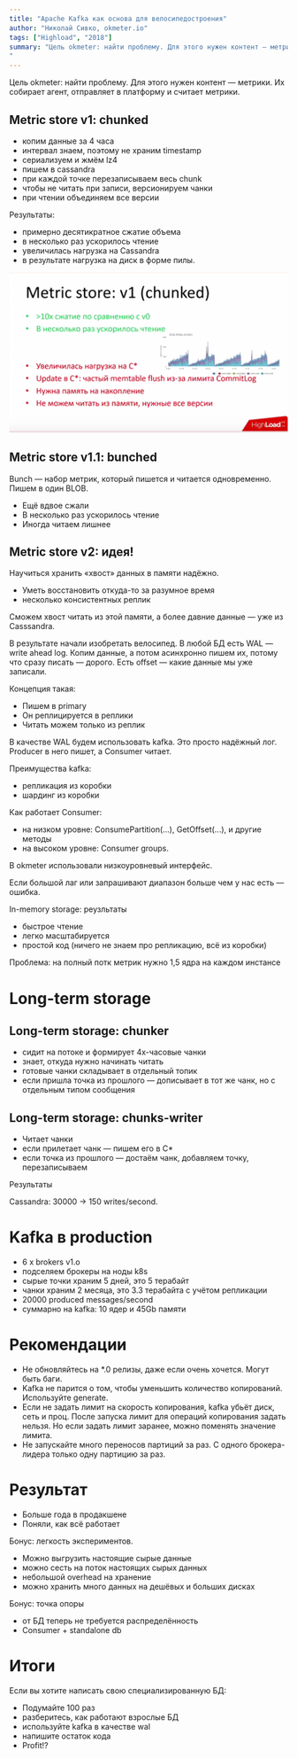 ```yaml
---
title: "Apache Kafka как основа для велосипедостроения"
author: "Николай Сивко, okmeter.io"
tags: ["Highload", "2018"]
summary: "Цель okmeter: найти проблему. Для этого нужен контент — метрики. Их собирает агент, отправляет в платформу и считает метрики.
"
---
```


Цель okmeter: найти проблему. Для этого нужен контент — метрики. Их собирает агент, отправляет в платформу и считает метрики.

## Metric store v1: chunked

* копим данные за 4 часа
* интервал знаем, поэтому не храним timestamp
* сериализуем и жмём lz4
* пишем в cassandra
* при каждой точке перезаписываем весь chunk
* чтобы не читать при записи, версионируем чанки
* при чтении объединяем все версии

Результаты:

* примерно десятикратное сжатие объема
* в несколько раз ускорилось чтение
* увеличилась нагрузка на Cassandra
* в результате нагрузка на диск в форме пилы.

![](../../../images/cassandra-saw.png)

## Metric store v1.1: bunched

Bunch — набор метрик, который пишется и читается одновременно. Пишем в один BLOB.

* Ещё вдвое сжали
* В несколько раз ускорилось чтение
* Иногда читаем лишнее

## Metric store v2: идея!

Научиться хранить «хвост» данных в памяти надёжно.

* Уметь восстановить откуда-то за разумное время
* несколько консистентных реплик

Сможем хвост читать из этой памяти, а более давние данные — уже из Casssandra.

В результате начали изобретать велосипед. В любой БД есть WAL — write ahead log. Копим данные, а потом асинхронно пишем их, потому что сразу писать — дорого. Есть offset — какие данные мы уже записали.

Концепция такая:

* Пишем в primary
* Он реплицируется в реплики
* Читать можем только из реплик

В качестве WAL будем использовать kafka. Это просто надёжный лог. Producer в него пишет, а Consumer читает.

Преимущества kafka:

* репликация из коробки
* шардинг из коробки

Как работает Consumer:

* на низком уровне: ConsumePartition(...), GetOffset(...), и другие методы
* на высоком уровне: Consumer groups.

В okmeter использовали низкоуровневый интерфейс.

Если большой лаг или запрашивают диапазон больше чем у нас есть — ошибка.

In-memory storage: реузльтаты

* быстрое чтение
* легко масштабируется
* простой код (ничего не знаем про репликацию, всё из коробки)

Проблема: на полный потк метрик нужно 1,5 ядра на каждом инстансе

# Long-term storage

## Long-term storage: chunker

* сидит на потоке и формирует 4х-часовые чанки
* знает, откуда нужно начинать читать
* готовые чанки складывает в отдельный топик
* если пришла точка из прошлого — дописывает в тот же чанк, но с отдельным типом сообщения

## Long-term storage: chunks-writer

* Читает чанки
* если прилетает чанк — пишем его в C*
* если точка из прошлого — достаём чанк, добавляем точку, перезаписываем

Результаты

Cassandra: 30000 → 150 writes/second.

# Kafka в production

* 6 x brokers v1.o
* подселяем брокеры на ноды k8s
* сырые точки храним 5 дней, это 5 терабайт
* чанки храним 2 месяца, это 3.3 терабайта с учётом репликации
* 20000 produced messages/second
* суммарно на kafka: 10 ядер и 45Gb памяти

# Рекомендации

* Не обновляйтесь на *.0 релизы, даже если очень хочется. Могут быть баги.
* Kafka не парится о том, чтобы уменьшить количество копирований. Используйте generate.
* Если не задать лимит на скорость копирования, kafka убьёт диск, сеть и проц. После запуска лимит для операций копирования задать нельзя. Но если задать лимит заранее, можно поменять значение лимита.
* Не запускайте много переносов партиций за раз. С одного брокера-лидера только одну партицию за раз.


# Результат

* Больше года в продакшене
* Поняли, как всё работает

Бонус: легкость экспериментов.
* Можно выгрузить настоящие сырые данные
* можно сесть на поток настоящих сырых данных
* небольшой overhead на хранение
* можно хранить много данных на дешёвых и больших дисках

Бонус: точка опоры

* от БД теперь не требуется распределённость
* Consumer + standalone db

# Итоги

Если вы хотите написать свою специализированную БД:

* Подумайте 100 раз
* разберитесь, как работают взрослые БД
* используйте kafka в качестве wal
* напишите остаток кода
* Profit!?
